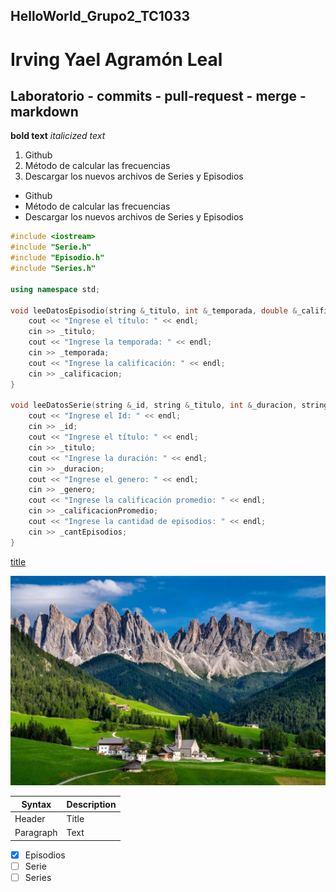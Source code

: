 ## HelloWorld_Grupo2_TC1033
# Irving Yael Agramón Leal
## Laboratorio - commits - pull-request - merge - markdown

**bold text**
*italicized text*

1. Github
2. Método de calcular las frecuencias
3. Descargar los nuevos archivos de Series y Episodios

- Github
- Método de calcular las frecuencias
- Descargar los nuevos archivos de Series y Episodios

```` c++
#include <iostream>
#include "Serie.h"
#include "Episodio.h"
#include "Series.h"

using namespace std;

void leeDatosEpisodio(string &_titulo, int &_temporada, double &_calificacion){
    cout << "Ingrese el título: " << endl;
    cin >> _titulo;
    cout << "Ingrese la temporada: " << endl;
    cin >> _temporada;
    cout << "Ingrese la calificación: " << endl;
    cin >> _calificacion;
}

void leeDatosSerie(string &_id, string &_titulo, int &_duracion, string &_genero, double &_calificacionPromedio, int &_cantEpisodios){
    cout << "Ingrese el Id: " << endl;
    cin >> _id;
    cout << "Ingrese el título: " << endl;
    cin >> _titulo;
    cout << "Ingrese la duración: " << endl;
    cin >> _duracion;
    cout << "Ingrese el genero: " << endl;
    cin >> _genero;
    cout << "Ingrese la calificación promedio: " << endl;
    cin >> _calificacionPromedio;
    cout << "Ingrese la cantidad de episodios: " << endl;
    cin >> _cantEpisodios;
}
````

[title](https://www.markdownguide.org/cheat-sheet/)

![alt text](paisaje.jpg)

| Syntax | Description |
| ----------- | ----------- |
| Header | Title |
| Paragraph | Text |

- [x] Episodios
- [ ] Serie
- [ ] Series
